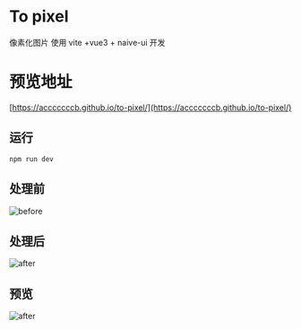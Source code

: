 # To pixel

像素化图片 使用 vite +vue3 + naive-ui 开发

# 预览地址

[https://acccccccb.github.io/to-pixel/](https://acccccccb.github.io/to-pixel/)

## 运行

```npm run dev```

## 处理前

![before](src/assets/gpang.WEBP)

## 处理后

![after](src/assets/pixel.png)

## 预览

![after](src/assets/shot.png)